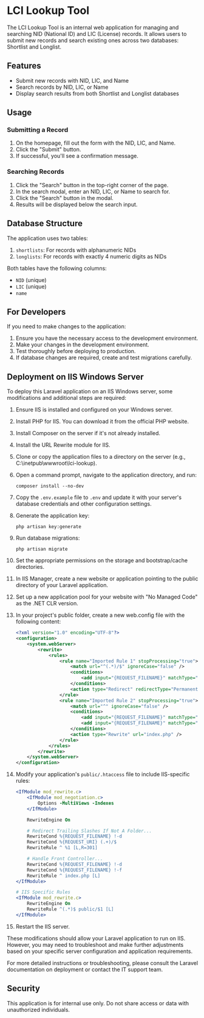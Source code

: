 # LCI Lookup Tool

The LCI Lookup Tool is an internal web application for managing and searching NID (National ID) and LIC (License) records. It allows users to submit new records and search existing ones across two databases: Shortlist and Longlist.

## Features

- Submit new records with NID, LIC, and Name
- Search records by NID, LIC, or Name
- Display search results from both Shortlist and Longlist databases

## Usage

### Submitting a Record

1. On the homepage, fill out the form with the NID, LIC, and Name.
2. Click the "Submit" button.
3. If successful, you'll see a confirmation message.

### Searching Records

1. Click the "Search" button in the top-right corner of the page.
2. In the search modal, enter an NID, LIC, or Name to search for.
3. Click the "Search" button in the modal.
4. Results will be displayed below the search input.

## Database Structure

The application uses two tables:

1. `shortlists`: For records with alphanumeric NIDs
2. `longlists`: For records with exactly 4 numeric digits as NIDs

Both tables have the following columns:

- `NID` (unique)
- `LIC` (unique)
- `name`

## For Developers

If you need to make changes to the application:

1. Ensure you have the necessary access to the development environment.
2. Make your changes in the development environment.
3. Test thoroughly before deploying to production.
4. If database changes are required, create and test migrations carefully.

## Deployment on IIS Windows Server

To deploy this Laravel application on an IIS Windows server, some modifications and additional steps are required:

1. Ensure IIS is installed and configured on your Windows server.
2. Install PHP for IIS. You can download it from the official PHP website.
3. Install Composer on the server if it's not already installed.
4. Install the URL Rewrite module for IIS.
5. Clone or copy the application files to a directory on the server (e.g., C:\inetpub\wwwroot\lci-lookup).
6. Open a command prompt, navigate to the application directory, and run:

   ```
   composer install --no-dev
   ```
7. Copy the `.env.example` file to `.env` and update it with your server's database credentials and other configuration settings.
8. Generate the application key:

   ```
   php artisan key:generate
   ```
9. Run database migrations:

   ```
   php artisan migrate
   ```
10. Set the appropriate permissions on the storage and bootstrap/cache directories.
11. In IIS Manager, create a new website or application pointing to the public directory of your Laravel application.
12. Set up a new application pool for your website with "No Managed Code" as the .NET CLR version.
13. In your project's public folder, create a new web.config file with the following content:

    ```xml
    <?xml version="1.0" encoding="UTF-8"?>
    <configuration>
        <system.webServer>
            <rewrite>
                <rules>
                    <rule name="Imported Rule 1" stopProcessing="true">
                        <match url="^(.*)/$" ignoreCase="false" />
                        <conditions>
                            <add input="{REQUEST_FILENAME}" matchType="IsDirectory" ignoreCase="false" negate="true" />
                        </conditions>
                        <action type="Redirect" redirectType="Permanent" url="/{R:1}" />
                    </rule>
                    <rule name="Imported Rule 2" stopProcessing="true">
                        <match url="^" ignoreCase="false" />
                        <conditions>
                            <add input="{REQUEST_FILENAME}" matchType="IsDirectory" ignoreCase="false" negate="true" />
                            <add input="{REQUEST_FILENAME}" matchType="IsFile" ignoreCase="false" negate="true" />
                        </conditions>
                        <action type="Rewrite" url="index.php" />
                    </rule>
                </rules>
            </rewrite>
        </system.webServer>
    </configuration>
    ```
14. Modify your application's `public/.htaccess` file to include IIS-specific rules:

    ```apache
    <IfModule mod_rewrite.c>
        <IfModule mod_negotiation.c>
            Options -MultiViews -Indexes
        </IfModule>

        RewriteEngine On

        # Redirect Trailing Slashes If Not A Folder...
        RewriteCond %{REQUEST_FILENAME} !-d
        RewriteCond %{REQUEST_URI} (.+)/$
        RewriteRule ^ %1 [L,R=301]

        # Handle Front Controller...
        RewriteCond %{REQUEST_FILENAME} !-d
        RewriteCond %{REQUEST_FILENAME} !-f
        RewriteRule ^ index.php [L]
    </IfModule>

    # IIS Specific Rules
    <IfModule mod_rewrite.c>
        RewriteEngine On
        RewriteRule ^(.*)$ public/$1 [L]
    </IfModule>
    ```
15. Restart the IIS server.

These modifications should allow your Laravel application to run on IIS. However, you may need to troubleshoot and make further adjustments based on your specific server configuration and application requirements.

For more detailed instructions or troubleshooting, please consult the Laravel documentation on deployment or contact the IT support team.

## Security

This application is for internal use only. Do not share access or data with unauthorized individuals.
